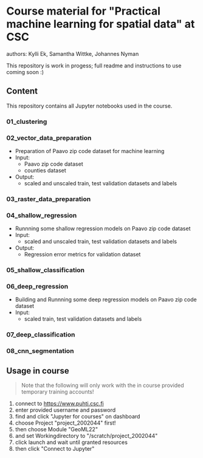 # Course material for "Practical machine learning for spatial data" at CSC

authors: Kylli Ek, Samantha Wittke, Johannes Nyman

This repository is work in progess; full readme and instructions to use coming soon :)

## Content

This repository contains all Jupyter notebooks used in the course.

### 01_clustering
### 02_vector_data_preparation
* Preparation of Paavo zip code dataset for machine learning
* Input:
    * Paavo zip code dataset
    * counties dataset
* Output:
    * scaled and unscaled train, test validation datasets and labels
### 03_raster_data_preparation
### 04_shallow_regression
* Runnning some shallow regression models on Paavo zip code dataset
* Input:
    *  scaled and unscaled train, test validation datasets and labels
* Output:
    * Regression error metrics for validation dataset
### 05_shallow_classification
### 06_deep_regression
* Building and Runnning some deep regression models on Paavo zip code dataset
* Input:
    *  scaled train, test validation datasets and labels
### 07_deep_classification
### 08_cnn_segmentation 

## Usage in course

> Note that the following will only work with the in course provided temporary training accounts!

1. connect to https://www.puhti.csc.fi
2. enter provided username and password
3. find and click "Jupyter for courses" on dashboard
4. choose Project "project_2002044" first!
5. then choose Module "GeoML22"
6. and set Workingdirectory to "/scratch/project_2002044"
7. click launch and wait until granted resources
8. then click "Connect to Jupyter" 
